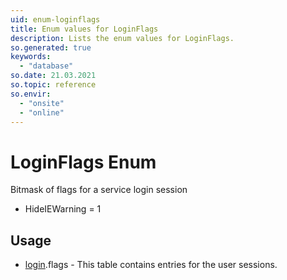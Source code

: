 ```yaml
---
uid: enum-loginflags
title: Enum values for LoginFlags
description: Lists the enum values for LoginFlags.
so.generated: true
keywords:
  - "database"
so.date: 21.03.2021
so.topic: reference
so.envir:
  - "onsite"
  - "online"
---
```


# LoginFlags Enum

Bitmask of flags for a service login session

* HideIEWarning = 1

## Usage

* [login](../login.md).flags - This table contains entries for the user sessions. 
